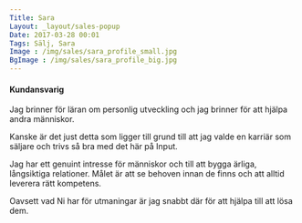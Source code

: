 ```yaml
---
Title: Sara
Layout: _layout/sales-popup
Date: 2017-03-28 00:01
Tags: Sälj, Sara
Image : /img/sales/sara_profile_small.jpg
BgImage : /img/sales/sara_profile_big.jpg
---
```


#### Kundansvarig
Jag brinner för läran om personlig utveckling och jag brinner för att hjälpa andra människor. 

Kanske är det just detta som ligger till grund till att jag valde en karriär som säljare och trivs så bra med det här på Input. 

Jag har ett genuint intresse för människor och till att bygga ärliga, långsiktiga relationer.
Målet är att se behoven innan de finns och att alltid leverera rätt kompetens.

Oavsett vad Ni har för utmaningar är jag snabbt där för att hjälpa till att lösa dem. 
